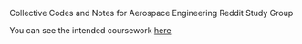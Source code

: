 
Collective Codes and Notes for Aerospace Engineering Reddit Study Group 

You can see the intended coursework [here](https://docs.google.com/document/d/1ZbyG3z7CuHjCQ3etESyYzpIxUhctPRNp__TEY1YZ0zU/edit)
